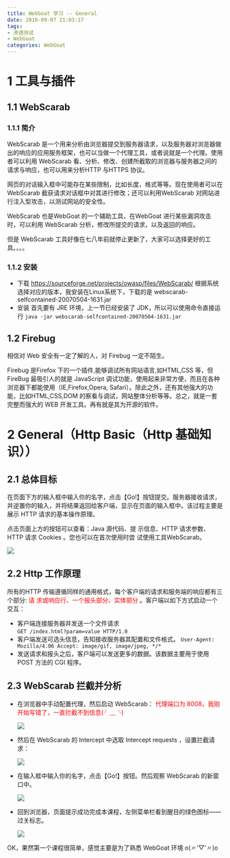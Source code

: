 ```yaml
---
title: WebGoat 学习 -- General 
date: 2016-09-07 21:03:17
tags:
- 渗透测试
- WebGoat
categories: WebGoat
---
```

# 1 工具与插件
## 1.1 WebScarab
### 1.1.1 简介
WebScarab 是一个用来分析由浏览器提交到服务器请求，以及服务器对浏览器做出的响应的应用服务框架，也可以当做一个代理工具，或者说就是一个代理。使用者可以利用 WebScarab 看、分析、修改、创建所截取的浏览器与服务器之间的请求与响应，也可以用来分析HTTP 与HTTPS 协议。

网页的对话输入框中可能存在某些限制，比如长度，格式等等。现在使用者可以在 WebScarab 截获请求对话框中对其进行修改；还可以利用WebScarab 对网站进行注入型攻击，以测试网站的安全性。

WebScarab 也是WebGoat 的一个辅助工具，在WebGoat 进行某些漏洞攻击时，可以利用 WebScarab 分析，修改所提交的请求，以及返回的响应。

但是 WebScarab 工具好像在七八年前就停止更新了，大家可以选择更好的工具。。。。

### 1.1.2 安装
- 下载  <https://sourceforge.net/projects/owasp/files/WebScarab/>
根据系统选择对应的版本，我安装在Linux系统下，下载的是 webscarab-selfcontained-20070504-1631.jar
- 安装 首先要有 JRE 环境，上一节已经安装了 JDK，所以可以使用命令直接运行 `java -jar webscarab-selfcontained-20070504-1631.jar`

## 1.2 Firebug
相信对 Web 安全有一定了解的人，对 Firebug 一定不陌生。

Firebug 是Firefox 下的一个插件,能够调试所有网站语言,如HTML,CSS 等，但FireBug 最吸引人的就是 JavaScript 调试功能，使用起来非常方便，而且在各种浏览器下都能使用（IE,Firefox,Opera, Safari）。除此之外，还有其他强大的功能，比如HTML,CSS,DOM 的察看与调试，网站整体分析等等。总之，就是一套完整而强大的 WEB 开发工具。再有就是其为开源的软件。

# 2 General（Http Basic（Http 基础知识））
## 2.1 总体目标

在页面下方的输入框中输入你的名字，点击【Go!】按钮提交。服务器接收请求，并逆置你的输入，并将结果返回给客户端，显示在页面的输入框中。该过程主要是展示 HTTP 请求的基本操作原理。

点击页面上方的按钮可以查看：Java 源代码、提
示信息、HTTP 请求参数、HTTP 请求 Cookies 。您也可以在首次使用时尝
试使用工具WebScarab。

![](https://ww1.sinaimg.cn/large/005CA6ZCgw1f7lcb90i5fj30gr040q3a.jpg)

## 2.2 Http 工作原理
所有的HTTP 传输遵循同样的通用格式，每个客户端的请求和服务端的响应都有三个部分:  <font color="red"> 请
求或响应行、一个报头部分、实体部分 </font> 。客户端以如下方式启动一个交互：
- 客户端连接服务器并发送一个文件请求  
    `GET /index.html?param=value HTTP/1.0`
- 客户端发送可选头信息，告知接收服务器其配置和文件格式。
    `User-Agent: Mozilla/4.06 Accept: image/gif, image/jpeg, */*`
- 发送请求和报头之后，客户端可以发送更多的数据。该数据主要用于使用POST 方法的
CGI 程序。

## 2.3 WebScarab 拦截并分析
- 在浏览器中手动配置代理，然后启动 WebScarab：
    <font color="red"> 代理端口为 8008，我刚开始写错了，一直拦截不到信息(╯﹏╰) </font>

    ![](https://ww3.sinaimg.cn/large/005CA6ZCgw1f7lx3ageg0j30f50hcmzc.jpg)
    
- 然后在 WebScarab 的 Intercept 中选取 Intercept requests ，设置拦截请求：
    
    ![](https://ww3.sinaimg.cn/large/005CA6ZCgw1f7lxbj6sfqj30hz0eoq4g.jpg)

- 在输入框中输入你的名字，点击【Go!】按钮。然后观察 WebScarab 的新窗口中。
    
    ![](https://ww3.sinaimg.cn/large/005CA6ZCgw1f7lx9mqoe4j30i20eqq5r.jpg)

- 回到浏览器，页面提示成功完成本课程，左侧菜单栏看到醒目的绿色图标——过关标志。
    
    ![](https://ww2.sinaimg.cn/large/005CA6ZCgw1f7lxqx5enhj30lz0bf77d.jpg)

OK，果然第一个课程很简单，感觉主要是为了熟悉 WebGoat 环境 o(〃'▽'〃)o





